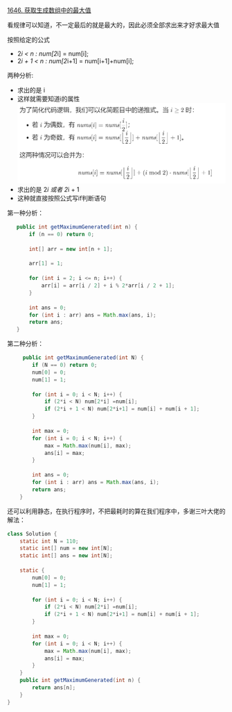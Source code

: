  [1646. 获取生成数组中的最大值](https://leetcode-cn.com/problems/get-maximum-in-generated-array/)
 
 看规律可以知道，不一定最后的就是最大的，因此必须全部求出来才好求最大值 <br/>
 
按照给定的公式
- 2*i < n : num[2*i] = num[i];
- 2*i + 1 < n : num[2*i+1] = num[i+1]+num[i];

两种分析:
- 求出的是 i
-   这样就需要知道i的属性
![推导](https://github.com/Wanjixuan/leetcode/blob/main/Pic/Question/1646.png)
- 求出的是 2*i 或者 2*i + 1
-   这种就直接按照公式写if判断语句
 
 第一种分析：
 ```java
    public int getMaximumGenerated(int n) {
        if (n == 0) return 0;

        int[] arr = new int[n + 1];

        arr[1] = 1;

        for (int i = 2; i <= n; i++) {
            arr[i] = arr[i / 2] + i % 2*arr[i / 2 + 1];
        }

        int ans = 0;
        for (int i : arr) ans = Math.max(ans, i);
        return ans;
    }
```
    
第二种分析：
```java
     public int getMaximumGenerated(int N) {
        if (N == 0) return 0;
        num[0] = 0;
        num[1] = 1;

        for (int i = 0; i < N; i++) {
            if (2*i < N) num[2*i] =num[i];
            if (2*i + 1 < N) num[2*i+1] = num[i] + num[i + 1];
        }

        int max = 0;
        for (int i = 0; i < N; i++) {
            max = Math.max(num[i], max);
            ans[i] = max;
        }

        int ans = 0;
        for (int i : arr) ans = Math.max(ans, i);
        return ans;
    }
```
    
还可以利用静态，在执行程序时，不把最耗时的算在我们程序中，多谢三叶大佬的解法：
```java
class Solution {
    static int N = 110;
    static int[] num = new int[N];
    static int[] ans = new int[N];

    static {
        num[0] = 0;
        num[1] = 1;

        for (int i = 0; i < N; i++) {
            if (2*i < N) num[2*i] =num[i];
            if (2*i + 1 < N) num[2*i+1] = num[i] + num[i + 1];
        }

        int max = 0;
        for (int i = 0; i < N; i++) {
            max = Math.max(num[i], max);
            ans[i] = max;
        }
    }
    public int getMaximumGenerated(int n) {
        return ans[n];
    }
}
```
    
